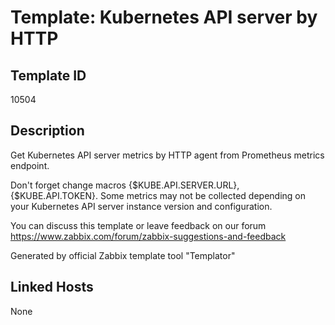 # Template: Kubernetes API server by HTTP

## Template ID
10504

## Description
Get Kubernetes API server metrics by HTTP agent from Prometheus metrics endpoint.

Don't forget change macros {$KUBE.API.SERVER.URL}, {$KUBE.API.TOKEN}.
Some metrics may not be collected depending on your Kubernetes API server instance version and configuration.

You can discuss this template or leave feedback on our forum https://www.zabbix.com/forum/zabbix-suggestions-and-feedback

Generated by official Zabbix template tool "Templator"

## Linked Hosts
None

